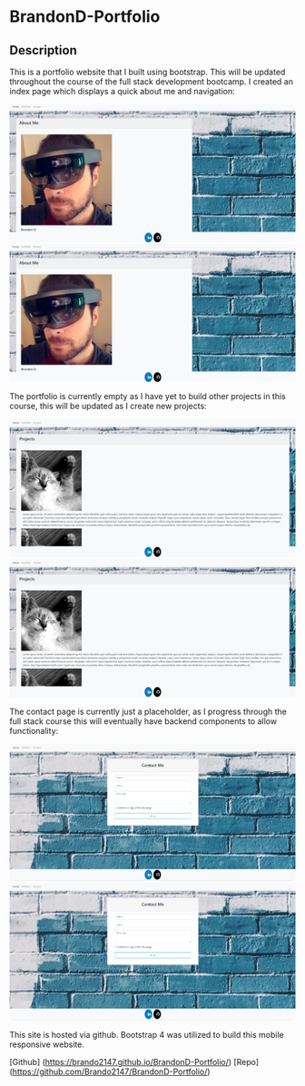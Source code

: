 # BrandonD-Portfolio

## Description 

This is a portfolio website that I built using bootstrap. This will be updated throughout the course of the full stack development bootcamp. I created an index page which displays a quick about me and navigation:

![](Assets/Images/index.png)
![Alt Text](https://github.com/Brando2147/BrandonD-Portfolio/blob/main/assets/images/index.png)

The portfolio is currently empty as I have yet to build other projects in this course, this will be updated as I create new projects:

![](Assets/Images/portfolio.png)
![Alt Text](https://github.com/Brando2147/BrandonD-Portfolio/blob/main/assets/images/portfolio.png)

The contact page is currently just a placeholder, as I progress through the full stack course this will eventually have backend components to allow functionality: 

![](Assets/Images/contact.png)
![Alt Text](https://github.com/Brando2147/BrandonD-Portfolio/blob/main/assets/images/contact.png)

This site is hosted via github. Bootstrap 4 was utilized to build this mobile responsive website. 

[Github] (https://brando2147.github.io/BrandonD-Portfolio/) 
[Repo] (https://github.com/Brando2147/BrandonD-Portfolio/)
